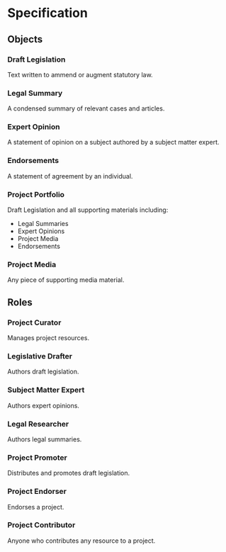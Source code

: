 # Specification

## Objects

### Draft Legislation
Text written to ammend or augment statutory law.

### Legal Summary
A condensed summary of relevant cases and articles.

### Expert Opinion
A statement of opinion on a subject authored by a subject matter expert.

### Endorsements
A statement of agreement by an individual.

### Project Portfolio
Draft Legislation and all supporting materials including:

 * Legal Summaries
 * Expert Opinions
 * Project Media
 * Endorsements

### Project Media
Any piece of supporting media material.

## Roles

### Project Curator
Manages project resources.

### Legislative Drafter
Authors draft legislation.

### Subject Matter Expert
Authors expert opinions.

### Legal Researcher
Authors legal summaries.

### Project Promoter
Distributes and promotes draft legislation.

### Project Endorser
Endorses a project.

### Project Contributor
Anyone who contributes any resource to a project.
